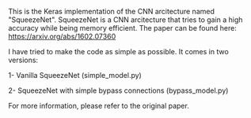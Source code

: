 This is the Keras implementation of the CNN arcitecture named "SqueezeNet". SqueezeNet is a CNN arcitecture that tries to gain a high accuracy while being memory efficient.
The paper can be found here:
https://arxiv.org/abs/1602.07360

I have tried to make the code as simple as possible.
It comes in two versions:

1- Vanilla SqueezeNet (simple_model.py)

2- SqueezeNet with simple bypass connections (bypass_model.py)

For more information, please refer to the original paper.

